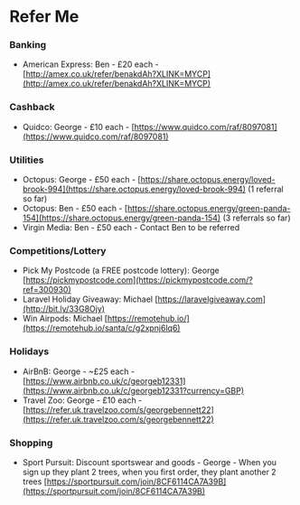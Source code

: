 # Refer Me  

### Banking

* American Express: Ben - £20 each - [http://amex.co.uk/refer/benakdAh?XLINK=MYCP](http://amex.co.uk/refer/benakdAh?XLINK=MYCP)

### Cashback 

* Quidco: George - £10 each - [https://www.quidco.com/raf/8097081](https://www.quidco.com/raf/8097081)

### Utilities
* Octopus: George - £50 each - [https://share.octopus.energy/loved-brook-994](https://share.octopus.energy/loved-brook-994) (1 referral so far)
* Octopus: Ben - £50 each - [https://share.octopus.energy/green-panda-154](https://share.octopus.energy/green-panda-154) (3 referrals so far)
* Virgin Media: Ben - £50 each - Contact Ben to be referred

### Competitions/Lottery

* Pick My Postcode (a FREE postcode lottery): George [https://pickmypostcode.com](https://pickmypostcode.com/?ref=300930)
* Laravel Holiday Giveaway: Michael [https://laravelgiveaway.com](http://bit.ly/33G8Ojy)
* Win Airpods: Michael [https://remotehub.io/](https://remotehub.io/santa/c/g2xpnj6lq6)

### Holidays 

* AirBnB: George - ~£25 each - [https://www.airbnb.co.uk/c/georgeb12331](https://www.airbnb.co.uk/c/georgeb12331?currency=GBP)
* Travel Zoo: George - £10 each - [https://refer.uk.travelzoo.com/s/georgebennett22](https://refer.uk.travelzoo.com/s/georgebennett22)

### Shopping 

* Sport Pursuit: Discount sportswear and goods - George - When you sign up they plant 2 trees, when you first order, they plant another 2 trees [https://sportpursuit.com/join/8CF6114CA7A39B](https://sportpursuit.com/join/8CF6114CA7A39B)
